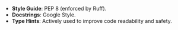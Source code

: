 - **Style Guide**: PEP 8 (enforced by Ruff).
- **Docstrings**: Google Style.
- **Type Hints**: Actively used to improve code readability and safety.
